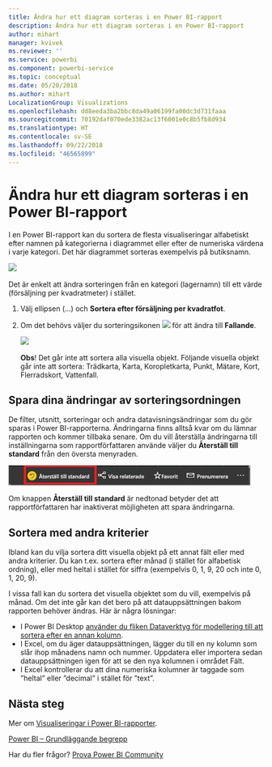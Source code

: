 ```yaml
---
title: Ändra hur ett diagram sorteras i en Power BI-rapport
description: Ändra hur ett diagram sorteras i en Power BI-rapport
author: mihart
manager: kvivek
ms.reviewer: ''
ms.service: powerbi
ms.component: powerbi-service
ms.topic: conceptual
ms.date: 05/20/2018
ms.author: mihart
LocalizationGroup: Visualizations
ms.openlocfilehash: dd8eeda3ba2bbc8da49a06199fa00dc3d731faaa
ms.sourcegitcommit: 70192daf070ede3382ac13f6001e0c8b5fb8d934
ms.translationtype: HT
ms.contentlocale: sv-SE
ms.lasthandoff: 09/22/2018
ms.locfileid: "46565899"
---
```

# <a name="change-how-a-chart-is-sorted-in-a-power-bi-report"></a>Ändra hur ett diagram sorteras i en Power BI-rapport
I en Power BI-rapport kan du sortera de flesta visualiseringar alfabetiskt efter namnen på kategorierna i diagrammet eller efter de numeriska värdena i varje kategori. Det här diagrammet sorteras exempelvis på butiksnamn.

![](media/end-user-change-sort/pbi_chartsortcategory.png)

Det är enkelt att ändra sorteringen från en kategori (lagernamn) till ett värde (försäljning per kvadratmeter) i stället.

1. Välj ellipsen (...) och **Sortera efter försäljning per kvadratfot**.
2. Om det behövs väljer du sorteringsikonen ![](media/end-user-change-sort/sorticon.png) för att ändra till **Fallande**.

   ![](media/end-user-change-sort/sortby.gif)

   **Obs**! Det går inte att sortera alla visuella objekt.  Följande visuella objekt går inte att sortera: Trädkarta, Karta, Koropletkarta, Punkt, Mätare, Kort, Flerradskort, Vattenfall.

## <a name="saving-changes-you-make-to-sort-order"></a>Spara dina ändringar av sorteringsordningen
De filter, utsnitt, sorteringar och andra datavisningsändringar som du gör sparas i Power BI-rapporterna. Ändringarna finns alltså kvar om du lämnar rapporten och kommer tillbaka senare.  Om du vill återställa ändringarna till inställningarna som rapportförfattaren använde väljer du **Återställ till standard** från den översta menyraden. 

![beständig sortering](./media/end-user-change-sort/power-bi-reset-to-default.png)

Om knappen **Återställ till standard** är nedtonad betyder det att rapportförfattaren har inaktiverat möjligheten att spara ändringarna.

<a name="other"></a>
## <a name="sorting-using-other-criteria"></a>Sortera med andra kriterier
Ibland kan du vilja sortera ditt visuella objekt på ett annat fält eller med andra kriterier.  Du kan t.ex. sortera efter månad (i stället för alfabetisk ordning), eller med heltal i stället för siffra (exempelvis 0, 1, 9, 20 och inte 0, 1, 20, 9).  

I vissa fall kan du sortera det visuella objektet som du vill, exempelvis på månad.  Om det inte går kan det bero på att datauppsättningen bakom rapporten behöver ändras. Här är några lösningar:

* I Power BI Desktop [använder du fliken Dataverktyg för modellering till att sortera efter en annan kolumn](../desktop-sort-by-column.md).
* I Excel, om du äger datauppsättningen, lägger du till en ny kolumn som slår ihop månadens namn och nummer. Uppdatera eller importera sedan datauppsättningen igen för att se den nya kolumnen i området Fält.
* I Excel kontrollerar du att dina numeriska kolumner är taggade som ”heltal” eller ”decimal” i stället för ”text”.

## <a name="next-steps"></a>Nästa steg
Mer om [Visualiseringar i Power BI-rapporter](../visuals/power-bi-report-visualizations.md).

[Power BI – Grundläggande begrepp](end-user-basic-concepts.md)

Har du fler frågor? [Prova Power BI Community](http://community.powerbi.com/)

